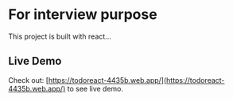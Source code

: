# For interview purpose

This project is built with react...

## Live Demo

Check out: [https://todoreact-4435b.web.app/](https://todoreact-4435b.web.app/) to see live demo.



